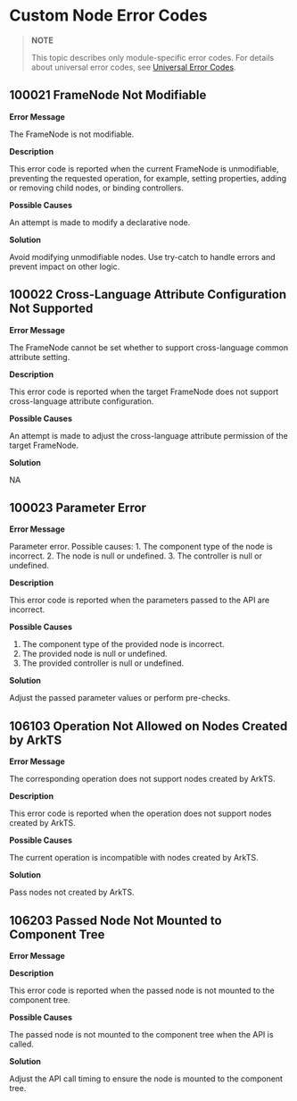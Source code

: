 # Custom Node Error Codes

> **NOTE**
>
> This topic describes only module-specific error codes. For details about universal error codes, see [Universal Error Codes](../errorcode-universal.md).

## 100021 FrameNode Not Modifiable

**Error Message**

The FrameNode is not modifiable.

**Description**

This error code is reported when the current FrameNode is unmodifiable, preventing the requested operation, for example, setting properties, adding or removing child nodes, or binding controllers.

**Possible Causes**

An attempt is made to modify a declarative node.

**Solution**

Avoid modifying unmodifiable nodes. Use try-catch to handle errors and prevent impact on other logic.

## 100022 Cross-Language Attribute Configuration Not Supported

**Error Message**

The FrameNode cannot be set whether to support cross-language common attribute setting.

**Description**

This error code is reported when the target FrameNode does not support cross-language attribute configuration.

**Possible Causes**

An attempt is made to adjust the cross-language attribute permission of the target FrameNode.

**Solution**

NA

## 100023 Parameter Error

**Error Message**

Parameter error. Possible causes: 1. The component type of the node is incorrect. 2. The node is null or undefined. 3. The controller is null or undefined.

**Description**

This error code is reported when the parameters passed to the API are incorrect.

**Possible Causes**

1. The component type of the provided node is incorrect.
2. The provided node is null or undefined.
3. The provided controller is null or undefined.

**Solution**

Adjust the passed parameter values or perform pre-checks.

## 106103 Operation Not Allowed on Nodes Created by ArkTS

**Error Message**

The corresponding operation does not support nodes created by ArkTS.

**Description**

This error code is reported when the operation does not support nodes created by ArkTS.

**Possible Causes**

The current operation is incompatible with nodes created by ArkTS.

**Solution**

Pass nodes not created by ArkTS.

## 106203 Passed Node Not Mounted to Component Tree

**Error Message**

**Description**

This error code is reported when the passed node is not mounted to the component tree.

**Possible Causes**

The passed node is not mounted to the component tree when the API is called.

**Solution**

Adjust the API call timing to ensure the node is mounted to the component tree.
